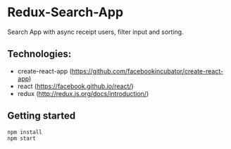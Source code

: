 # Redux-Search-App
Search App with async receipt users, filter input and sorting.

## Technologies:

* create-react-app (https://github.com/facebookincubator/create-react-app)
* react (https://facebook.github.io/react/)
* redux (http://redux.js.org/docs/introduction/)

## Getting started
```
npm install
npm start
